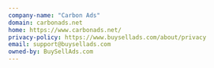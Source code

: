 ```yaml
---
company-name: "Carbon Ads"
domain: carbonads.net
home: https://www.carbonads.net/
privacy-policy: https://www.buysellads.com/about/privacy
email: support@buysellads.com
owned-by: BuySellAds.com
---
```





